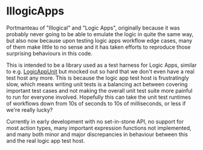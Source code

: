 # IllogicApps

Portmanteau of "Illogical" and "Logic Apps", originally because it was probably never going to be able to emulate the logic in quite the same way, but also now because upon testing logic apps workflow edge cases, many of them make little to no sense and it has taken efforts to reproduce those surprising behaviours in this code.

This is intended to be a library used as a test harness for Logic Apps, similar to e.g. [LogicAppUnit] but mocked out so hard that we don't even have a real test host any more.
This is because the logic app test host is frustratingly slow, which means writing unit tests is a balancing act between covering important test cases and not making the overall unit test suite more painful to run for everyone involved.
Hopefully this can take the unit test runtimes of workflows down from 10s of seconds to 10s of milliseconds, or less if we're really lucky?

Currently in early development with no set-in-stone API, no support for most action types, many important expression functions not implemented, and many both minor and major discrepancies in behaviour between this and the real logic app test host.

[LogicAppUnit]: https://github.com/LogicAppUnit/TestingFramework
